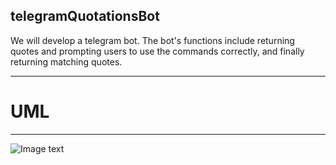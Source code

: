 ## telegramQuotationsBot
We will develop a telegram bot. 
The bot's functions include returning quotes and prompting users to use the commands correctly, and finally returning matching quotes.

---
# UML
-------------

![Image text]([https://raw.github.com/yourName/repositpry/master/yourprojectName/img-folder/test.jpg](https://github.com/Inst1nctl0l/telegramQuotationsBot/blob/main/%E5%B1%8F%E5%B9%95%E6%88%AA%E5%9B%BE%202024-03-09%20115522.png))


